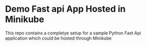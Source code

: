 # Demo Fast api App Hosted in Minikube

This repo contains a completye setup for a sample Python Fast Api application which could be hosted through Minikube

